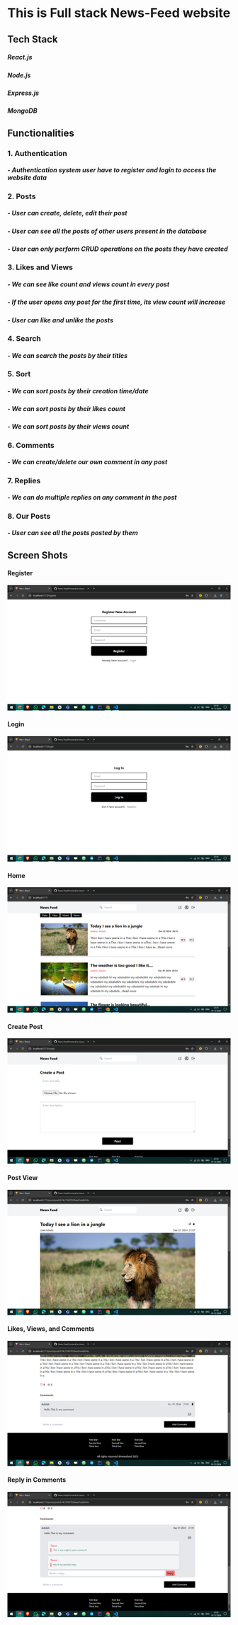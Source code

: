 <h1>This is Full stack News-Feed website</h1>

<h2> Tech Stack</h2>
<h5>React.js</h5>
<h5>Node.js</h5>
<h5>Express.js</h5>
<h5>MongoDB</h5>

<h2> Functionalities </h2>

<h3>1. Authentication</h3>
<h5>- Authentication system user have to register and login to access the website data</h5>

<h3>2. Posts</h3>
<h5>- User can create, delete, edit their post</h5>
<h5>- User can see all the posts of other users present in the database</h5>
<h5>- User can only perform CRUD operations on the posts they have created</h5>

<h3>3. Likes and Views</h3>
<h5>- We can see like count and views count in every post</h5>
<h5>- If the user opens any post for the first time, its view count will increase</h5>
<h5>- User can like and unlike the posts</h5>

<h3>4. Search</h3>
<h5>- We can search the posts by their titles</h5>

<h3>5. Sort</h3>
<h5>- We can sort posts by their creation time/date</h5>
<h5>- We can sort posts by their likes count</h5>
<h5>- We can sort posts by their views count</h5>

<h3>6. Comments</h3>
<h5>- We can create/delete our own comment in any post</h5>

<h3>7. Replies</h3>
<h5>- We can do multiple replies on any comment in the post</h5>

<h3>8. Our Posts</h3>
<h5>- User can see all the posts posted by them</h5>

<h2>Screen Shots</h2>

<h4>Register</h4>
<img src="https://github.com/Ashish-Dhek/News-Feed/blob/69fbb3d5336ea70244829446ce56e4a67b1080e8/Register.png">

<h4>Login</h4>
<img src="https://github.com/Ashish-Dhek/News-Feed/blob/69fbb3d5336ea70244829446ce56e4a67b1080e8/Login.png">

<h4>Home</h4>
<img src="https://github.com/Ashish-Dhek/News-Feed/blob/69fbb3d5336ea70244829446ce56e4a67b1080e8/Home.png">

<h4>Create Post</h4>
<img src="https://github.com/Ashish-Dhek/News-Feed/blob/69fbb3d5336ea70244829446ce56e4a67b1080e8/CreatePost.png">

<h4>Post View</h4>
<img src="https://github.com/Ashish-Dhek/News-Feed/blob/69fbb3d5336ea70244829446ce56e4a67b1080e8/PostPage.png">

<h4>Likes, Views, and Comments</h4>
<img src="https://github.com/Ashish-Dhek/News-Feed/blob/69fbb3d5336ea70244829446ce56e4a67b1080e8/LikesComments.png">

<h4>Reply in Comments</h4>
<img src="https://github.com/Ashish-Dhek/News-Feed/blob/69fbb3d5336ea70244829446ce56e4a67b1080e8/CommentReply.png">
